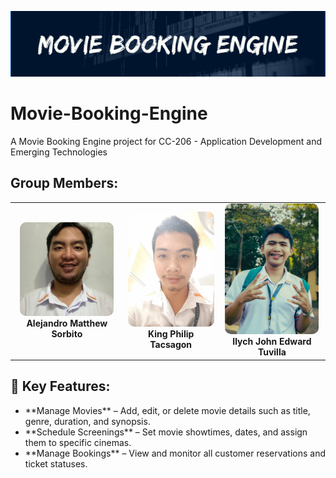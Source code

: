 <p align="center"><img src="assets/images/Banner.png" width="900" alt="Movie Booking Engine banner"></p>

# Movie-Booking-Engine

A Movie Booking Engine project for CC-206 - Application Development and Emerging Technologies

<h2>Group Members:</h2>
<table align="center">
  <tr>
    <td align="center">
      <img src="assets/images/Sorbito.jpg" alt="Alejandro Matthew Sorbito" width="150" style="border-radius:10px;"><br>
      <strong>Alejandro Matthew Sorbito</strong>
    </td>
    <td align="center">
      <img src="assets/images/tacsagon.jpg" alt="King Philip Tacsagon" width="150" style="border-radius:10px;"><br>
      <strong>King Philip Tacsagon</strong>
    </td>
    <td align="center">
      <img src="assets/images/tuvilla.jpg" alt="Ilych John Edward Tuvilla" width="150" style="border-radius:10px;"><br>
      <strong>Ilych John Edward Tuvilla</strong>
    </td>
  </tr>
</table>


<h2>🔑 Key Features:</h2>
<ul>
<li>**Manage Movies** – Add, edit, or delete movie details such as title, genre, duration, and synopsis.</li>
<li>**Schedule Screenings** – Set movie showtimes, dates, and assign them to specific cinemas.</li>
<li>**Manage Bookings** – View and monitor all customer reservations and ticket statuses.</li>
</ul>